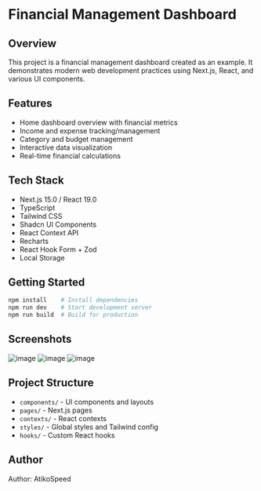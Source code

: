 # Financial Management Dashboard

## Overview

This project is a financial management dashboard created as an example. It demonstrates modern web development practices using Next.js, React, and various UI components.

## Features

- Home dashboard overview with financial metrics
- Income and expense tracking/management
- Category and budget management
- Interactive data visualization
- Real-time financial calculations

## Tech Stack

- Next.js 15.0 / React 19.0
- TypeScript
- Tailwind CSS
- Shadcn UI Components
- React Context API
- Recharts
- React Hook Form + Zod
- Local Storage

## Getting Started

```bash
npm install    # Install dependencies
npm run dev    # Start development server
npm run build  # Build for production
```

## Screenshots
![image](https://github.com/user-attachments/assets/b84545da-7348-4029-95b9-759ff89a16bb)
![image](https://github.com/user-attachments/assets/e27ad60b-2b33-4292-8aa1-a2a3c39e4ce6)
![image](https://github.com/user-attachments/assets/f7fd4303-8951-448d-aa2e-7cbf55494a4d)


## Project Structure

- `components/` - UI components and layouts
- `pages/` - Next.js pages
- `contexts/` - React contexts
- `styles/` - Global styles and Tailwind config
- `hooks/` - Custom React hooks

## Author

Author: AtikoSpeed
